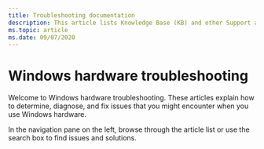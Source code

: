 ```yaml
---
title: Troubleshooting documentation
description: This article lists Knowledge Base (KB) and other Support articles for Windows hardware.
ms.topic: article
ms.date: 09/07/2020
---
```

# Windows hardware troubleshooting

Welcome to Windows hardware troubleshooting. These articles explain how to determine, diagnose, and fix issues that you might encounter when you use Windows hardware.

In the navigation pane on the left, browse through the article list or use the search box to find issues and solutions.
